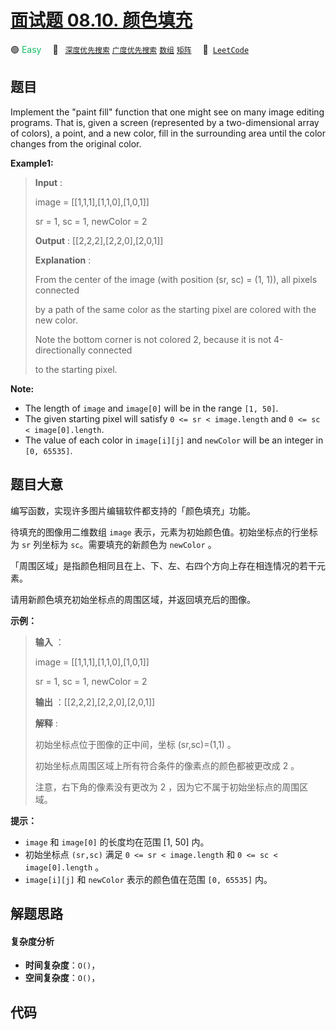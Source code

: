 # [面试题 08.10. 颜色填充](https://leetcode.cn/problems/color-fill-lcci)

🟢 <font color=#15bd66>Easy</font>&emsp; 🔖&ensp; [`深度优先搜索`](/tag/depth-first-search.md) [`广度优先搜索`](/tag/breadth-first-search.md) [`数组`](/tag/array.md) [`矩阵`](/tag/matrix.md)&emsp; 🔗&ensp;[`LeetCode`](https://leetcode.cn/problems/color-fill-lcci)

## 题目

Implement the "paint fill" function that one might see on many image editing
programs. That is, given a screen (represented by a two-dimensional array of
colors), a point, and a new color, fill in the surrounding area until the
color changes from the original color.

**Example1:**

> 
> 
> 
> 
> 
> **Input** : 
> 
> image = [[1,1,1],[1,1,0],[1,0,1]] 
> 
> sr = 1, sc = 1, newColor = 2
> 
> **Output** : [[2,2,2],[2,2,0],[2,0,1]]
> 
> **Explanation** : 
> 
> From the center of the image (with position (sr, sc) = (1, 1)), all pixels connected 
> 
> by a path of the same color as the starting pixel are colored with the new color.
> 
> Note the bottom corner is not colored 2, because it is not 4-directionally connected
> 
> to the starting pixel.

**Note:**

  * The length of `image` and `image[0]` will be in the range `[1, 50]`.
  * The given starting pixel will satisfy `0 <= sr < image.length` and `0 <= sc < image[0].length`.
  * The value of each color in `image[i][j]` and `newColor` will be an integer in `[0, 65535]`.


## 题目大意

编写函数，实现许多图片编辑软件都支持的「颜色填充」功能。

待填充的图像用二维数组 `image` 表示，元素为初始颜色值。初始坐标点的行坐标为 `sr` 列坐标为 `sc`。需要填充的新颜色为 `newColor`
。

「周围区域」是指颜色相同且在上、下、左、右四个方向上存在相连情况的若干元素。

请用新颜色填充初始坐标点的周围区域，并返回填充后的图像。

**示例：**

> 
> 
> 
> 
> 
> **输入** ：
> 
> image = [[1,1,1],[1,1,0],[1,0,1]] 
> 
> sr = 1, sc = 1, newColor = 2
> 
> **输出** ：[[2,2,2],[2,2,0],[2,0,1]]
> 
> **解释** : 
> 
> 初始坐标点位于图像的正中间，坐标 (sr,sc)=(1,1) 。
> 
> 初始坐标点周围区域上所有符合条件的像素点的颜色都被更改成 2 。
> 
> 注意，右下角的像素没有更改为 2 ，因为它不属于初始坐标点的周围区域。
> 
> 

**提示：**

  * `image` 和 `image[0]` 的长度均在范围 [1, 50] 内。
  * 初始坐标点 `(sr,sc)` 满足 `0 <= sr < image.length` 和 `0 <= sc < image[0].length` 。
  * `image[i][j]` 和 `newColor` 表示的颜色值在范围 `[0, 65535]` 内。


## 解题思路

#### 复杂度分析

- **时间复杂度**：`O()`，
- **空间复杂度**：`O()`，

## 代码

```javascript

```